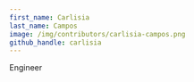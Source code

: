 ```yaml
---
first_name: Carlisia
last_name: Campos
image: /img/contributors/carlisia-campos.png
github_handle: carlisia
---
```

Engineer